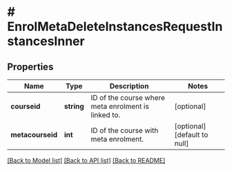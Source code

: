 # # EnrolMetaDeleteInstancesRequestInstancesInner

## Properties

Name | Type | Description | Notes
------------ | ------------- | ------------- | -------------
**courseid** | **string** | ID of the course where meta enrolment is linked to. | [optional]
**metacourseid** | **int** | ID of the course with meta enrolment. | [optional] [default to null]

[[Back to Model list]](../../README.md#models) [[Back to API list]](../../README.md#endpoints) [[Back to README]](../../README.md)
